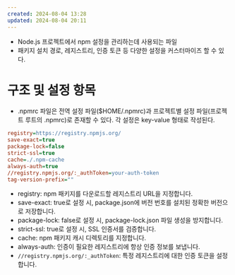 ```yaml
---
created: 2024-08-04 13:28
updated: 2024-08-04 20:11
---
```

- Node.js 프로젝트에서 npm 설정을 관리하는데 사용되는 파일
- 패키지 설치 경로, 레지스트리, 인증 토큰 등 다양한 설정을 커스터마이즈 할 수 있다.
# 구조 및 설정 항목
- .npmrc 파일은 전역 설정 파일($HOME/.npmrc)과 프로젝트별 설정 파일(프로젝트 루트의 .npmrc)로 존재할 수 있다. 각 설정은 key-value 형태로 작성된다.
```ini
registry=https://registry.npmjs.org/
save-exact=true
package-lock=false
strict-ssl=true
cache=./.npm-cache
always-auth=true
//registry.npmjs.org/:_authToken=your-auth-token
tag-version-prefix=""
```
- registry: npm 패키지를 다운로드할 레지스트리 URL을 지정합니다.
- save-exact: true로 설정 시, package.json에 버전 번호를 설치된 정확한 버전으로 저장합니다.
- package-lock: false로 설정 시, package-lock.json 파일 생성을 방지합니다.
- strict-ssl: true로 설정 시, SSL 인증서를 검증합니다.
- cache: npm 패키지 캐시 디렉토리를 지정합니다.
- always-auth: 인증이 필요한 레지스트리에 항상 인증 정보를 보냅니다.
- `//registry.npmjs.org/:_authToken`: 특정 레지스트리에 대한 인증 토큰을 설정합니다.
